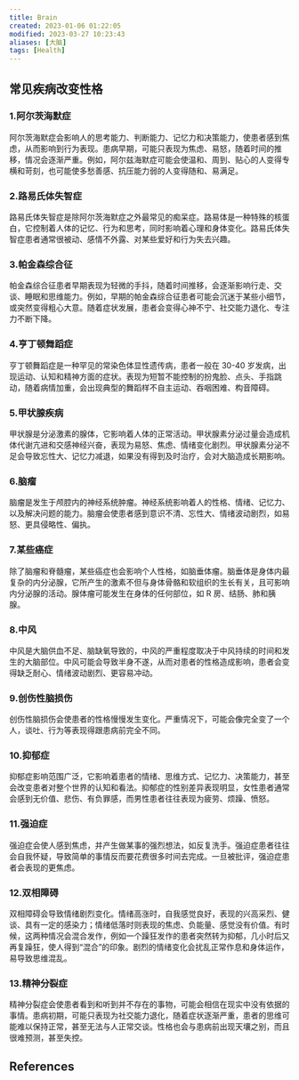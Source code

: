 ```yaml
---
title: Brain
created: 2023-01-06 01:22:05
modified: 2023-03-27 10:23:43
aliases: [大脑]
tags: [Health]
---
```


## 常见疾病改变性格

### 1.阿尔茨海默症

阿尔茨海默症会影响人的思考能力、判断能力、记忆力和决策能力，使患者感到焦虑，从而影响到行为表现。患病早期，可能只表现为焦虑、易怒，随着时间的推移，情况会逐渐严重。例如，阿尔兹海默症可能会使温和、周到、贴心的人变得专横和苛刻，也可能使多愁善感、抗压能力弱的人变得随和、易满足。

### 2.路易氏体失智症

路易氏体失智症是除阿尔茨海默症之外最常见的痴呆症。路易体是一种特殊的核蛋白，它控制着人体的记忆、行为和思考，同时影响着心理和身体变化。路易氏体失智症患者通常很被动、感情不外露、对某些爱好和行为失去兴趣。

### 3.帕金森综合征

帕金森综合征患者早期表现为轻微的手抖，随着时间推移，会逐渐影响行走、交谈、睡眠和思维能力。例如，早期的帕金森综合征患者可能会沉迷于某些小细节，或突然变得粗心大意。随着症状发展，患者会变得心神不宁、社交能力退化、专注力不断下降。

### 4.亨丁顿舞蹈症

亨丁顿舞蹈症是一种罕见的常染色体显性遗传病，患者一般在 30-40 岁发病，出现运动、认知和精神方面的症状。表现为短暂不能控制的扮鬼脸、点头、手指跳动，随着病情加重，会出现典型的舞蹈样不自主运动、吞咽困难、构音障碍。

### 5.甲状腺疾病

甲状腺是分泌激素的腺体，它影响着人体的正常活动。甲状腺素分泌过量会造成机体代谢亢进和交感神经兴奋，表现为易怒、焦虑、情绪变化剧烈。甲状腺素分泌不足会导致忘性大、记忆力减退，如果没有得到及时治疗，会对大脑造成长期影响。

### 6.脑瘤

脑瘤是发生于颅腔内的神经系统肿瘤。神经系统影响着人的性格、情绪、记忆力、以及解决问题的能力。脑瘤会使患者感到意识不清、忘性大、情绪波动剧烈，如易怒、更具侵略性、偏执。

### 7.某些癌症

除了脑瘤和脊髓瘤，某些癌症也会影响个人性格，如脑垂体瘤。脑垂体是身体内最复杂的内分泌腺，它所产生的激素不但与身体骨骼和软组织的生长有关，且可影响内分泌腺的活动。腺体瘤可能发生在身体的任何部位，如 R 房、结肠、肺和胰腺。

### 8.中风

中风是大脑供血不足、脑缺氧导致的，中风的严重程度取决于中风持续的时间和发生的大脑部位。中风可能会导致半身不遂，从而对患者的性格造成影响，患者会变得缺乏耐心、情绪波动剧烈、更容易冲动。

### 9.创伤性脑损伤

创伤性脑损伤会使患者的性格慢慢发生变化。严重情况下，可能会像完全变了一个人，谈吐、行为等表现得跟患病前完全不同。

### 10.抑郁症

抑郁症影响范围广泛，它影响着患者的情绪、思维方式、记忆力、决策能力，甚至会改变患者对整个世界的认知和看法。抑郁症的性别差异表现明显，女性患者通常会感到无价值、悲伤、有负罪感，而男性患者往往表现为疲劳、烦躁、愤怒。

### 11.强迫症

强迫症会使人感到焦虑，并产生做某事的强烈想法，如反复洗手。强迫症患者往往会自我怀疑，导致简单的事情反而要花费很多时间去完成。一旦被批评，强迫症患者会表现的更焦虑。

### 12.双相障碍

双相障碍会导致情绪剧烈变化。情绪高涨时，自我感觉良好，表现的兴高采烈、健谈、具有一定的感染力；情绪低落时则表现的焦虑、负能量、感觉没有价值。有时候，这两种情况会混合发作，例如一个躁狂发作的患者突然转为抑郁，几小时后又再复躁狂，使人得到“混合”的印象。剧烈的情绪变化会扰乱正常作息和身体运作，易导致思维混乱。

### 13.精神分裂症

精神分裂症会使患者看到和听到并不存在的事物，可能会相信在现实中没有依据的事情。患病初期，可能只表现为社交能力退化，随着症状逐渐严重，患者的思维可能难以保持正常，甚至无法与人正常交谈。性格也会与患病前出现天壤之别，而且很难预测，甚至失控。

## References
